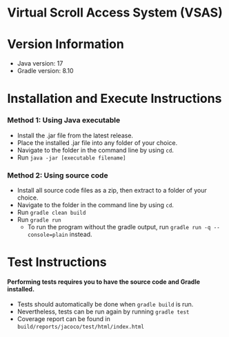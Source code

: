 # Virtual Scroll Access System (VSAS)

# Version Information
- Java version: 17
- Gradle version: 8.10

# Installation and Execute Instructions
### Method 1: Using Java executable
- Install the .jar file from the latest release.
- Place the installed .jar file into any folder of your choice.
- Navigate to the folder in the command line by using `cd`.
- Run `java -jar [executable filename]`

### Method 2: Using source code
- Install all source code files as a zip, then extract to a folder of your choice.
- Navigate to the folder in the command line by using `cd`.
- Run `gradle clean build`
- Run `gradle run`
  - To run the program without the gradle output, run `gradle run -q --console=plain` instead.

# Test Instructions
#### Performing tests requires you to have the source code and Gradle installed.
- Tests should automatically be done when `gradle build` is run.
- Nevertheless, tests can be run again by running `gradle test`
- Coverage report can be found in `build/reports/jacoco/test/html/index.html`
